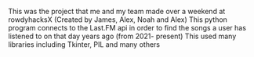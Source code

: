 This was the project that me and my team made over a weekend at rowdyhacksX (Created by James, Alex, Noah and Alex)
This python program connects to the Last.FM api in order to find the songs a user has listened to on that day years ago (from 2021- present)
This used many libraries including Tkinter, PIL and many others
